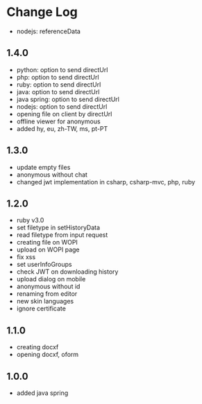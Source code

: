 # Change Log

- nodejs: referenceData

## 1.4.0
- python: option to send directUrl
- php: option to send directUrl
- ruby: option to send directUrl
- java: option to send directUrl
- java spring: option to send directUrl
- nodejs: option to send directUrl
- opening file on client by directUrl
- offline viewer for anonymous
- added hy, eu, zh-TW, ms, pt-PT

## 1.3.0
- update empty files
- anonymous without chat
- changed jwt implementation in csharp, csharp-mvc, php, ruby

## 1.2.0
- ruby v3.0
- set filetype in setHistoryData
- read filetype from input request
- creating file on WOPI
- upload on WOPI page
- fix xss
- set userInfoGroups
- check JWT on downloading history
- upload dialog on mobile
- anonymous without id
- renaming from editor
- new skin languages
- ignore certificate

## 1.1.0
- creating docxf
- opening docxf, oform

## 1.0.0
- added java spring